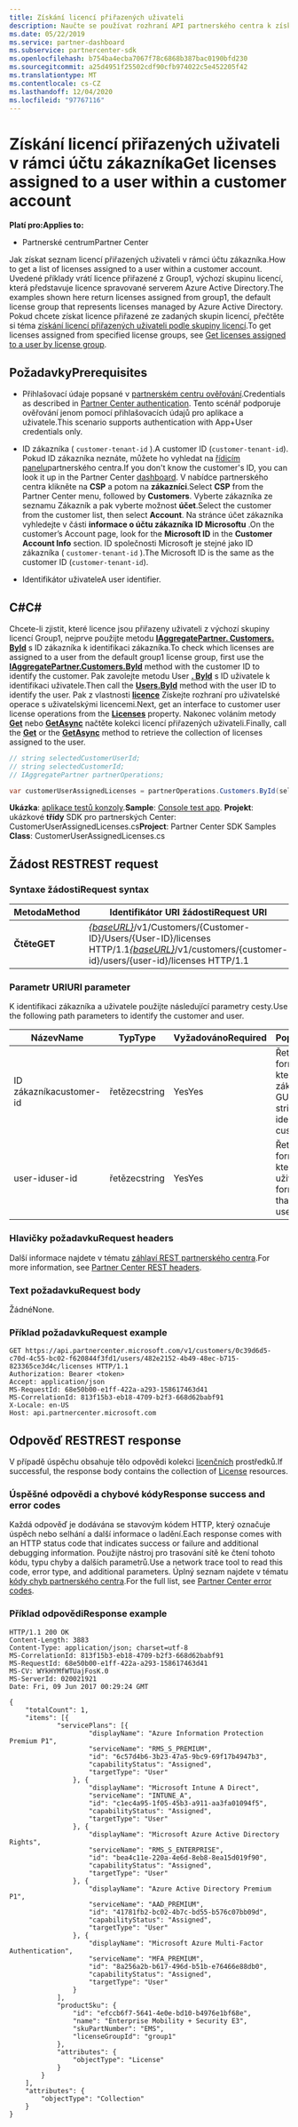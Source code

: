 ```yaml
---
title: Získání licencí přiřazených uživateli
description: Naučte se používat rozhraní API partnerského centra k získání seznamu licencí přiřazených uživateli v rámci účtu zákazníka.
ms.date: 05/22/2019
ms.service: partner-dashboard
ms.subservice: partnercenter-sdk
ms.openlocfilehash: b754ba4ecba7067f78c6868b387bac0190bfd230
ms.sourcegitcommit: a25d4951f25502cdf90cfb974022c5e452205f42
ms.translationtype: MT
ms.contentlocale: cs-CZ
ms.lasthandoff: 12/04/2020
ms.locfileid: "97767116"
---
```

# <a name="get-licenses-assigned-to-a-user-within-a-customer-account"></a><span data-ttu-id="075f9-103">Získání licencí přiřazených uživateli v rámci účtu zákazníka</span><span class="sxs-lookup"><span data-stu-id="075f9-103">Get licenses assigned to a user within a customer account</span></span>

<span data-ttu-id="075f9-104">**Platí pro:**</span><span class="sxs-lookup"><span data-stu-id="075f9-104">**Applies to:**</span></span>

- <span data-ttu-id="075f9-105">Partnerské centrum</span><span class="sxs-lookup"><span data-stu-id="075f9-105">Partner Center</span></span>

<span data-ttu-id="075f9-106">Jak získat seznam licencí přiřazených uživateli v rámci účtu zákazníka.</span><span class="sxs-lookup"><span data-stu-id="075f9-106">How to get a list of licenses assigned to a user within a customer account.</span></span> <span data-ttu-id="075f9-107">Uvedené příklady vrátí licence přiřazené z Group1, výchozí skupinu licencí, která představuje licence spravované serverem Azure Active Directory.</span><span class="sxs-lookup"><span data-stu-id="075f9-107">The examples shown here return licenses assigned from group1, the default license group that represents licenses managed by Azure Active Directory.</span></span> <span data-ttu-id="075f9-108">Pokud chcete získat licence přiřazené ze zadaných skupin licencí, přečtěte si téma [získání licencí přiřazených uživateli podle skupiny licencí](get-licenses-assigned-to-a-user-by-license-group.md).</span><span class="sxs-lookup"><span data-stu-id="075f9-108">To get licenses assigned from specified license groups, see [Get licenses assigned to a user by license group](get-licenses-assigned-to-a-user-by-license-group.md).</span></span>

## <a name="prerequisites"></a><span data-ttu-id="075f9-109">Požadavky</span><span class="sxs-lookup"><span data-stu-id="075f9-109">Prerequisites</span></span>

- <span data-ttu-id="075f9-110">Přihlašovací údaje popsané v [partnerském centru ověřování](partner-center-authentication.md).</span><span class="sxs-lookup"><span data-stu-id="075f9-110">Credentials as described in [Partner Center authentication](partner-center-authentication.md).</span></span> <span data-ttu-id="075f9-111">Tento scénář podporuje ověřování jenom pomocí přihlašovacích údajů pro aplikace a uživatele.</span><span class="sxs-lookup"><span data-stu-id="075f9-111">This scenario supports authentication with App+User credentials only.</span></span>

- <span data-ttu-id="075f9-112">ID zákazníka ( `customer-tenant-id` ).</span><span class="sxs-lookup"><span data-stu-id="075f9-112">A customer ID (`customer-tenant-id`).</span></span> <span data-ttu-id="075f9-113">Pokud ID zákazníka neznáte, můžete ho vyhledat na [řídicím panelu](https://partner.microsoft.com/dashboard)partnerského centra.</span><span class="sxs-lookup"><span data-stu-id="075f9-113">If you don't know the customer's ID, you can look it up in the Partner Center [dashboard](https://partner.microsoft.com/dashboard).</span></span> <span data-ttu-id="075f9-114">V nabídce partnerského centra klikněte na **CSP** a potom na **zákazníci**.</span><span class="sxs-lookup"><span data-stu-id="075f9-114">Select **CSP** from the Partner Center menu, followed by **Customers**.</span></span> <span data-ttu-id="075f9-115">Vyberte zákazníka ze seznamu Zákazník a pak vyberte možnost **účet**.</span><span class="sxs-lookup"><span data-stu-id="075f9-115">Select the customer from the customer list, then select **Account**.</span></span> <span data-ttu-id="075f9-116">Na stránce účet zákazníka vyhledejte v části **informace o účtu zákazníka** **ID Microsoftu** .</span><span class="sxs-lookup"><span data-stu-id="075f9-116">On the customer’s Account page, look for the **Microsoft ID** in the **Customer Account Info** section.</span></span> <span data-ttu-id="075f9-117">ID společnosti Microsoft je stejné jako ID zákazníka ( `customer-tenant-id` ).</span><span class="sxs-lookup"><span data-stu-id="075f9-117">The Microsoft ID is the same as the customer ID  (`customer-tenant-id`).</span></span>

- <span data-ttu-id="075f9-118">Identifikátor uživatele</span><span class="sxs-lookup"><span data-stu-id="075f9-118">A user identifier.</span></span>

## <a name="c"></a><span data-ttu-id="075f9-119">C\#</span><span class="sxs-lookup"><span data-stu-id="075f9-119">C\#</span></span>

<span data-ttu-id="075f9-120">Chcete-li zjistit, které licence jsou přiřazeny uživateli z výchozí skupiny licencí Group1, nejprve použijte metodu [**IAggregatePartner. Customers. ById**](/dotnet/api/microsoft.store.partnercenter.customers.icustomercollection.byid) s ID zákazníka k identifikaci zákazníka.</span><span class="sxs-lookup"><span data-stu-id="075f9-120">To check which licenses are assigned to a user from the default group1 license group, first use the [**IAggregatePartner.Customers.ById**](/dotnet/api/microsoft.store.partnercenter.customers.icustomercollection.byid) method with the customer ID to identify the customer.</span></span> <span data-ttu-id="075f9-121">Pak zavolejte metodu User [**. ById**](/dotnet/api/microsoft.store.partnercenter.customerusers.icustomerusercollection.byid) s ID uživatele k identifikaci uživatele.</span><span class="sxs-lookup"><span data-stu-id="075f9-121">Then call the [**Users.ById**](/dotnet/api/microsoft.store.partnercenter.customerusers.icustomerusercollection.byid) method with the user ID to identify the user.</span></span> <span data-ttu-id="075f9-122">Pak z vlastnosti [**licence**](/dotnet/api/microsoft.store.partnercenter.customerusers.icustomeruser.licenses) Získejte rozhraní pro uživatelské operace s uživatelskými licencemi.</span><span class="sxs-lookup"><span data-stu-id="075f9-122">Next, get an interface to customer user license operations from the [**Licenses**](/dotnet/api/microsoft.store.partnercenter.customerusers.icustomeruser.licenses) property.</span></span> <span data-ttu-id="075f9-123">Nakonec voláním metody [**Get**](/dotnet/api/microsoft.store.partnercenter.customerusers.icustomeruserlicensecollection.get) nebo [**GetAsync**](/dotnet/api/microsoft.store.partnercenter.customerusers.icustomeruserlicensecollection.getasync) načtěte kolekci licencí přiřazených uživateli.</span><span class="sxs-lookup"><span data-stu-id="075f9-123">Finally, call the [**Get**](/dotnet/api/microsoft.store.partnercenter.customerusers.icustomeruserlicensecollection.get) or the [**GetAsync**](/dotnet/api/microsoft.store.partnercenter.customerusers.icustomeruserlicensecollection.getasync) method to retrieve the collection of licenses assigned to the user.</span></span>

``` csharp
// string selectedCustomerUserId;
// string selectedCustomerId;
// IAggregatePartner partnerOperations;

var customerUserAssignedLicenses = partnerOperations.Customers.ById(selectedCustomerId).Users.ById(selectedCustomerUserId).Licenses.Get();
```

<span data-ttu-id="075f9-124">**Ukázka**: [aplikace testů konzoly](console-test-app.md).</span><span class="sxs-lookup"><span data-stu-id="075f9-124">**Sample**: [Console test app](console-test-app.md).</span></span> <span data-ttu-id="075f9-125">**Projekt**: ukázkové **třídy** SDK pro partnerských Center: CustomerUserAssignedLicenses.cs</span><span class="sxs-lookup"><span data-stu-id="075f9-125">**Project**: Partner Center SDK Samples **Class**: CustomerUserAssignedLicenses.cs</span></span>

## <a name="rest-request"></a><span data-ttu-id="075f9-126">Žádost REST</span><span class="sxs-lookup"><span data-stu-id="075f9-126">REST request</span></span>

### <a name="request-syntax"></a><span data-ttu-id="075f9-127">Syntaxe žádosti</span><span class="sxs-lookup"><span data-stu-id="075f9-127">Request syntax</span></span>

| <span data-ttu-id="075f9-128">Metoda</span><span class="sxs-lookup"><span data-stu-id="075f9-128">Method</span></span>  | <span data-ttu-id="075f9-129">Identifikátor URI žádosti</span><span class="sxs-lookup"><span data-stu-id="075f9-129">Request URI</span></span>                                                                                              |
|---------|----------------------------------------------------------------------------------------------------------|
| <span data-ttu-id="075f9-130">**Čtěte**</span><span class="sxs-lookup"><span data-stu-id="075f9-130">**GET**</span></span> | <span data-ttu-id="075f9-131">[*{baseURL}*](partner-center-rest-urls.md)/v1/Customers/{Customer-ID}/Users/{User-ID}/licenses HTTP/1.1</span><span class="sxs-lookup"><span data-stu-id="075f9-131">[*{baseURL}*](partner-center-rest-urls.md)/v1/customers/{customer-id}/users/{user-id}/licenses HTTP/1.1</span></span> |

### <a name="uri-parameter"></a><span data-ttu-id="075f9-132">Parametr URI</span><span class="sxs-lookup"><span data-stu-id="075f9-132">URI parameter</span></span>

<span data-ttu-id="075f9-133">K identifikaci zákazníka a uživatele použijte následující parametry cesty.</span><span class="sxs-lookup"><span data-stu-id="075f9-133">Use the following path parameters to identify the customer and user.</span></span>

| <span data-ttu-id="075f9-134">Název</span><span class="sxs-lookup"><span data-stu-id="075f9-134">Name</span></span>        | <span data-ttu-id="075f9-135">Typ</span><span class="sxs-lookup"><span data-stu-id="075f9-135">Type</span></span>   | <span data-ttu-id="075f9-136">Vyžadováno</span><span class="sxs-lookup"><span data-stu-id="075f9-136">Required</span></span> | <span data-ttu-id="075f9-137">Popis</span><span class="sxs-lookup"><span data-stu-id="075f9-137">Description</span></span>                                           |
|-------------|--------|----------|-------------------------------------------------------|
| <span data-ttu-id="075f9-138">ID zákazníka</span><span class="sxs-lookup"><span data-stu-id="075f9-138">customer-id</span></span> | <span data-ttu-id="075f9-139">řetězec</span><span class="sxs-lookup"><span data-stu-id="075f9-139">string</span></span> | <span data-ttu-id="075f9-140">Yes</span><span class="sxs-lookup"><span data-stu-id="075f9-140">Yes</span></span>      | <span data-ttu-id="075f9-141">Řetězec ve formátu GUID, který identifikuje zákazníka.</span><span class="sxs-lookup"><span data-stu-id="075f9-141">A GUID formatted string that identifies the customer.</span></span> |
| <span data-ttu-id="075f9-142">user-id</span><span class="sxs-lookup"><span data-stu-id="075f9-142">user-id</span></span>     | <span data-ttu-id="075f9-143">řetězec</span><span class="sxs-lookup"><span data-stu-id="075f9-143">string</span></span> | <span data-ttu-id="075f9-144">Yes</span><span class="sxs-lookup"><span data-stu-id="075f9-144">Yes</span></span>      | <span data-ttu-id="075f9-145">Řetězec ve formátu GUID, který identifikuje uživatele.</span><span class="sxs-lookup"><span data-stu-id="075f9-145">A GUID formatted string that identifies the user.</span></span>     |

### <a name="request-headers"></a><span data-ttu-id="075f9-146">Hlavičky požadavku</span><span class="sxs-lookup"><span data-stu-id="075f9-146">Request headers</span></span>

<span data-ttu-id="075f9-147">Další informace najdete v tématu [záhlaví REST partnerského centra](headers.md).</span><span class="sxs-lookup"><span data-stu-id="075f9-147">For more information, see [Partner Center REST headers](headers.md).</span></span>

### <a name="request-body"></a><span data-ttu-id="075f9-148">Text požadavku</span><span class="sxs-lookup"><span data-stu-id="075f9-148">Request body</span></span>

<span data-ttu-id="075f9-149">Žádné</span><span class="sxs-lookup"><span data-stu-id="075f9-149">None.</span></span>

### <a name="request-example"></a><span data-ttu-id="075f9-150">Příklad požadavku</span><span class="sxs-lookup"><span data-stu-id="075f9-150">Request example</span></span>

```http
GET https://api.partnercenter.microsoft.com/v1/customers/0c39d6d5-c70d-4c55-bc02-f620844f3fd1/users/482e2152-4b49-48ec-b715-823365ce3d4c/licenses HTTP/1.1
Authorization: Bearer <token>
Accept: application/json
MS-RequestId: 68e50b00-e1ff-422a-a293-158617463d41
MS-CorrelationId: 813f15b3-eb18-4709-b2f3-668d62babf91
X-Locale: en-US
Host: api.partnercenter.microsoft.com
```

## <a name="rest-response"></a><span data-ttu-id="075f9-151">Odpověď REST</span><span class="sxs-lookup"><span data-stu-id="075f9-151">REST response</span></span>

<span data-ttu-id="075f9-152">V případě úspěchu obsahuje tělo odpovědi kolekci [licenčních](license-resources.md#license) prostředků.</span><span class="sxs-lookup"><span data-stu-id="075f9-152">If successful, the response body contains the collection of [License](license-resources.md#license) resources.</span></span>

### <a name="response-success-and-error-codes"></a><span data-ttu-id="075f9-153">Úspěšné odpovědi a chybové kódy</span><span class="sxs-lookup"><span data-stu-id="075f9-153">Response success and error codes</span></span>

<span data-ttu-id="075f9-154">Každá odpověď je dodávána se stavovým kódem HTTP, který označuje úspěch nebo selhání a další informace o ladění.</span><span class="sxs-lookup"><span data-stu-id="075f9-154">Each response comes with an HTTP status code that indicates success or failure and additional debugging information.</span></span> <span data-ttu-id="075f9-155">Použijte nástroj pro trasování sítě ke čtení tohoto kódu, typu chyby a dalších parametrů.</span><span class="sxs-lookup"><span data-stu-id="075f9-155">Use a network trace tool to read this code, error type, and additional parameters.</span></span> <span data-ttu-id="075f9-156">Úplný seznam najdete v tématu [kódy chyb partnerského centra](error-codes.md).</span><span class="sxs-lookup"><span data-stu-id="075f9-156">For the full list, see [Partner Center error codes](error-codes.md).</span></span>

### <a name="response-example"></a><span data-ttu-id="075f9-157">Příklad odpovědi</span><span class="sxs-lookup"><span data-stu-id="075f9-157">Response example</span></span>

```http
HTTP/1.1 200 OK
Content-Length: 3883
Content-Type: application/json; charset=utf-8
MS-CorrelationId: 813f15b3-eb18-4709-b2f3-668d62babf91
MS-RequestId: 68e50b00-e1ff-422a-a293-158617463d41
MS-CV: WYkHYMfWTUajFosK.0
MS-ServerId: 020021921
Date: Fri, 09 Jun 2017 00:29:24 GMT

{
    "totalCount": 1,
    "items": [{
            "servicePlans": [{
                    "displayName": "Azure Information Protection Premium P1",
                    "serviceName": "RMS_S_PREMIUM",
                    "id": "6c57d4b6-3b23-47a5-9bc9-69f17b4947b3",
                    "capabilityStatus": "Assigned",
                    "targetType": "User"
                }, {
                    "displayName": "Microsoft Intune A Direct",
                    "serviceName": "INTUNE_A",
                    "id": "c1ec4a95-1f05-45b3-a911-aa3fa01094f5",
                    "capabilityStatus": "Assigned",
                    "targetType": "User"
                }, {
                    "displayName": "Microsoft Azure Active Directory Rights",
                    "serviceName": "RMS_S_ENTERPRISE",
                    "id": "bea4c11e-220a-4e6d-8eb8-8ea15d019f90",
                    "capabilityStatus": "Assigned",
                    "targetType": "User"
                }, {
                    "displayName": "Azure Active Directory Premium P1",
                    "serviceName": "AAD_PREMIUM",
                    "id": "41781fb2-bc02-4b7c-bd55-b576c07bb09d",
                    "capabilityStatus": "Assigned",
                    "targetType": "User"
                }, {
                    "displayName": "Microsoft Azure Multi-Factor Authentication",
                    "serviceName": "MFA_PREMIUM",
                    "id": "8a256a2b-b617-496d-b51b-e76466e88db0",
                    "capabilityStatus": "Assigned",
                    "targetType": "User"
                }
            ],
            "productSku": {
                "id": "efccb6f7-5641-4e0e-bd10-b4976e1bf68e",
                "name": "Enterprise Mobility + Security E3",
                "skuPartNumber": "EMS",
                "licenseGroupId": "group1"
            },
            "attributes": {
                "objectType": "License"
            }
        }
    ],
    "attributes": {
        "objectType": "Collection"
    }
}
```